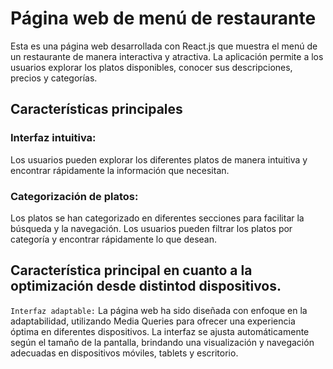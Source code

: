 # Página web de menú de restaurante

Esta es una página web desarrollada con React.js que muestra el menú de un restaurante de manera interactiva y atractiva. La aplicación permite a los usuarios explorar los platos disponibles, conocer sus descripciones, precios y categorías.

## Características principales 
### Interfaz intuitiva: 
Los usuarios pueden explorar los diferentes platos de manera intuitiva y encontrar rápidamente la información que necesitan.

### Categorización de platos:
 Los platos se han categorizado en diferentes secciones para facilitar la búsqueda y la navegación. Los usuarios pueden filtrar los platos por categoría y encontrar rápidamente lo que desean.

## Característica principal en cuanto a la optimización desde distintod dispositivos.

`Interfaz adaptable:` La página web ha sido diseñada con enfoque en la adaptabilidad, utilizando Media Queries para ofrecer una experiencia óptima en diferentes dispositivos. La interfaz se ajusta automáticamente según el tamaño de la pantalla, brindando una visualización y navegación adecuadas en dispositivos móviles, tablets y escritorio.